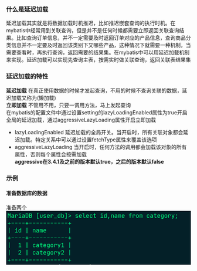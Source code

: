 ### 什么是延迟加载  
延迟加载其实就是将数据加载时机推迟，比如推迟嵌套查询的执行时机。在mybatis中经常用到关联查询，但是并不是任何时候都需要立即返回关联查询结果。比如查询订单信息，并不一定需要及时返回订单对应的产品信息，查询商品分类信息并不一定要及时返回该类别下又哪些产品，这种情况下就需要一种机制，当需要查看时，再执行查询，返回需要的结果集。在mybatis中可以用延迟加载机制来实现。延迟加载可以实现先查询主表，按需实时做关联查询，返回关联表结果集  
### 延迟加载的特性  
**延迟加载** 在真正使用数据的时候才发起查询，不用的时候不查询关联的数据，延迟加载又称为(懒加载)  
**立即加载** 不管用不用，只要一调用方法，马上发起查询  
在mybatis的配置文件中通过设置setting的lazyLoadingEnabled属性为true开启全局的延迟加载，通过aggressiveLazyLoading属性开启立即加载  
+ lazyLoadingEnabled 延迟加载的全局开关。当开启时，所有关联对象都会延迟加载。特定关系中可以通过设置fetchType属性来覆盖该选项  
+ aggressiveLazyLoading 当开启时，任何方法的调用都会加载该对象的所有属性，否则每个属性会按需加载  
**aggressive在3.4.1及之前的版本默认true，之后的版本默认false**  
### 示例  
#### 准备数据库的数据  
准备两个
![title](https://raw.githubusercontent.com/liujinxi931204/image/master/gitnote/2020/10/20/1603184686586-1603184686587.png)


